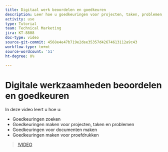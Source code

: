 ```yaml
---
title: Digitaal werk beoordelen en goedkeuren
description: Leer hoe u goedkeuringen voor projecten, taken, problemen, documenten en proefdrukken kunt zoeken en maken.
activity: use
type: Tutorial
team: Technical Marketing
jira: KT-8808
doc-type: video
source-git-commit: 4568e4e47b719e2dee35357d42674613112a9c43
workflow-type: tm+mt
source-wordcount: '51'
ht-degree: 0%

---
```


# Digitale werkzaamheden beoordelen en goedkeuren

In deze video leert u hoe u:

* Goedkeuringen zoeken
* Goedkeuringen maken voor projecten, taken en problemen
* Goedkeuringen voor documenten maken
* Goedkeuringen maken voor proefdrukken

>[!VIDEO](https://video.tv.adobe.com/v/3444952/?quality=12&learn=on&enablevpops&captions=dut)

<!--
learn more URLS
Approving work
Home area for Reviewers
Guides
Home overview for Reviewers
Issue page overview
-->